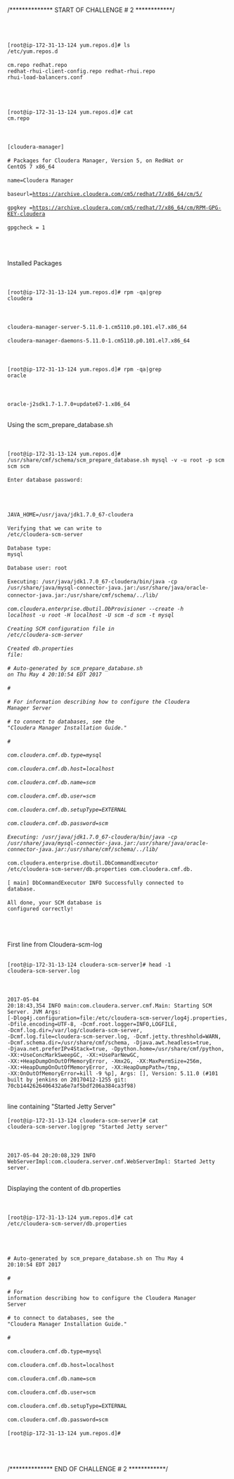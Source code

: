 <br>/************** START OF CHALLENGE # 2 ************/</br>

<br></br>
<br><code>[root@ip-172-31-13-124 yum.repos.d]# ls /etc/yum.repos.d</code></br>
<br><code>cm.repo  redhat.repo  redhat-rhui-client-config.repo  redhat-rhui.repo  rhui-load-balancers.conf</code></br>
<br></br>

<br><code>[root@ip-172-31-13-124 yum.repos.d]# cat cm.repo</code></br>
<br></br>
<br><code>[cloudera-manager]</code></br>
<br><code># Packages for Cloudera Manager, Version 5, on RedHat or CentOS 7 x86_64</code></br>
<br><code>name=Cloudera Manager</code></br>
<br><code>baseurl=https://archive.cloudera.com/cm5/redhat/7/x86_64/cm/5/</code></br>
<br><code>gpgkey =https://archive.cloudera.com/cm5/redhat/7/x86_64/cm/RPM-GPG-KEY-cloudera</code></br>
<br><code>gpgcheck = 1</code></br>
<br></br>

<br>Installed Packages</br>
<br></br>
<br><code>[root@ip-172-31-13-124 yum.repos.d]# rpm -qa|grep cloudera</code></br>
<br></br>
<br><code>cloudera-manager-server-5.11.0-1.cm5110.p0.101.el7.x86_64</code></br>
<br><code>cloudera-manager-daemons-5.11.0-1.cm5110.p0.101.el7.x86_64</code></br>
<br></br>
<br><code>[root@ip-172-31-13-124 yum.repos.d]# rpm -qa|grep oracle</code></br>
<br></br>
<br><code>oracle-j2sdk1.7-1.7.0+update67-1.x86_64</code></br>


<br>Using the scm_prepare_database.sh</br>
<br></br>
<br><code>[root@ip-172-31-13-124 yum.repos.d]# /usr/share/cmf/schema/scm_prepare_database.sh mysql -v -u root -p scm scm scm</code></br>
<br><code>Enter database password:</code></br>
<br></br>

<br><code>JAVA_HOME=/usr/java/jdk1.7.0_67-cloudera</code></br>
<br><code>Verifying that we can write to /etc/cloudera-scm-server</code></br>
<br><code>Database type: mysql</code></br>
<br><code>Database user: root</code></br>
<br><code>Executing: /usr/java/jdk1.7.0_67-cloudera/bin/java -cp /usr/share/java/mysql-connector-java.jar:/usr/share/java/oracle-connector-java.jar:/usr/share/cmf/schema/../lib/*</code></br>
<br><code>com.cloudera.enterprise.dbutil.DbProvisioner --create -h localhost -u root -H localhost -U scm -d scm -t mysql</code></br>
<br><code>Creating SCM configuration file in /etc/cloudera-scm-server</code></br>
<br><code>Created db.properties file:</code></br>
        <br><code># Auto-generated by scm_prepare_database.sh on Thu May  4 20:10:54 EDT 2017</code></br>
        <br><code>#</code></br>
        <br><code># For information describing how to configure the Cloudera Manager Server</code></br>
        <br><code># to connect to databases, see the "Cloudera Manager Installation Guide."</code></br>
        <br><code>#</code></br>
        <br><code>com.cloudera.cmf.db.type=mysql</code></br>
        <br><code>com.cloudera.cmf.db.host=localhost</code></br>
        <br><code>com.cloudera.cmf.db.name=scm</code></br>
        <br><code>com.cloudera.cmf.db.user=scm</code></br>
        <br><code>com.cloudera.cmf.db.setupType=EXTERNAL</code></br>
        <br><code>com.cloudera.cmf.db.password=scm</code></br>
<br><code>Executing:  /usr/java/jdk1.7.0_67-cloudera/bin/java -cp /usr/share/java/mysql-connector-java.jar:/usr/share/java/oracle-connector-java.jar:/usr/share/cmf/schema/../lib/*</code></br> 
<br><code>com.cloudera.enterprise.dbutil.DbCommandExecutor /etc/cloudera-scm-server/db.properties com.cloudera.cmf.db.</code></br>
<br><code>[                          main] DbCommandExecutor              INFO  Successfully connected to database.</code></br>
<br><code>All done, your SCM database is configured correctly!</code></br>
<br></br>

<br>First line from Cloudera-scm-log</br>

<br><code>[root@ip-172-31-13-124 cloudera-scm-server]# head -1 cloudera-scm-server.log</code></br>
<br></br>
<br><code>2017-05-04 20:18:43,354 INFO main:com.cloudera.server.cmf.Main: Starting SCM Server. JVM Args: [-Dlog4j.configuration=file:/etc/cloudera-scm-server/log4j.properties, -Dfile.encoding=UTF-8, -Dcmf.root.logger=INFO,LOGFILE, -Dcmf.log.dir=/var/log/cloudera-scm-server, -Dcmf.log.file=cloudera-scm-server.log, -Dcmf.jetty.threshhold=WARN, -Dcmf.schema.dir=/usr/share/cmf/schema, -Djava.awt.headless=true, -Djava.net.preferIPv4Stack=true, -Dpython.home=/usr/share/cmf/python, -XX:+UseConcMarkSweepGC, -XX:+UseParNewGC, -XX:+HeapDumpOnOutOfMemoryError, -Xmx2G, -XX:MaxPermSize=256m, -XX:+HeapDumpOnOutOfMemoryError, -XX:HeapDumpPath=/tmp, -XX:OnOutOfMemoryError=kill -9 %p], Args: [], Version: 5.11.0 (#101 built by jenkins on 20170412-1255 git: 70cb1442626406432a6e7af5bdf206a384ca3f98)</code></br>

<br>line containing "Started Jetty Server"</br>
<br><code>[root@ip-172-31-13-124 cloudera-scm-server]# cat cloudera-scm-server.log|grep "Started Jetty server"</code></br>
<br></br>
<br><code>2017-05-04 20:20:08,329 INFO WebServerImpl:com.cloudera.server.cmf.WebServerImpl: Started Jetty server.</code></br>




<br>Displaying the content of db.properties</br>
<br></br>
<br><code>[root@ip-172-31-13-124 yum.repos.d]# cat /etc/cloudera-scm-server/db.properties</code></br>
<br></br>

<br><code># Auto-generated by scm_prepare_database.sh on Thu May  4 20:10:54 EDT 2017</code></br>
<br><code>#</code></br>
<br><code># For information describing how to configure the Cloudera Manager Server</code></br>
<br><code># to connect to databases, see the "Cloudera Manager Installation Guide."</code></br>
<br><code>#</code></br>
<br><code>com.cloudera.cmf.db.type=mysql</code></br>
<br><code>com.cloudera.cmf.db.host=localhost</code></br>
<br><code>com.cloudera.cmf.db.name=scm</code></br>
<br><code>com.cloudera.cmf.db.user=scm</code></br>
<br><code>com.cloudera.cmf.db.setupType=EXTERNAL</code></br>
<br><code>com.cloudera.cmf.db.password=scm</code></br>
<br><code>[root@ip-172-31-13-124 yum.repos.d]#</code></br>
<br></br>

<br>/************** END OF CHALLENGE # 2 ************/</br>